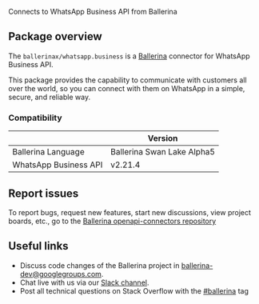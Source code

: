 Connects to WhatsApp Business API from Ballerina

## Package overview

The `ballerinax/whatsapp.business` is a [Ballerina](https://ballerina.io/) connector for WhatsApp Business API.  

This package provides the capability to communicate with customers all over the world, so you can connect with them on WhatsApp in a simple, secure, and reliable way.

### Compatibility
|                       |          Version           |
|-----------------------|----------------------------|
| Ballerina Language    | Ballerina Swan Lake Alpha5 |
| WhatsApp Business API | v2.21.4                    |

## Report issues

To report bugs, request new features, start new discussions, view project boards, etc., go to the [Ballerina openapi-connectors repository](https://github.com/ballerina-platform/ballerinax-openapi-connectors)

## Useful links

- Discuss code changes of the Ballerina project in [ballerina-dev@googlegroups.com](mailto:ballerina-dev@googlegroups.com).
- Chat live with us via our [Slack channel](https://ballerina.io/community/slack/).
- Post all technical questions on Stack Overflow with the [#ballerina](https://stackoverflow.com/questions/tagged/ballerina) tag
